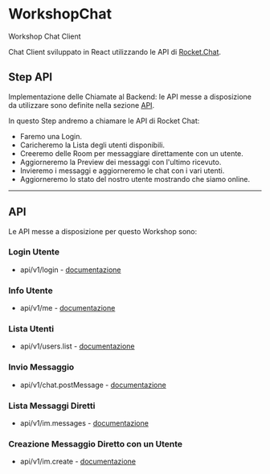 # WorkshopChat

Workshop Chat Client

Chat Client sviluppato in React utilizzando le API di [Rocket.Chat](https://rocket.chat/).

## Step API

Implementazione delle Chiamate al Backend: le API messe a disposizione da utilizzare sono definite nella sezione [API](#api).

In questo Step andremo a chiamare le API di Rocket Chat:

- Faremo una Login.
- Caricheremo la Lista degli utenti disponibili.
- Creeremo delle Room per messaggiare direttamente con un utente.
- Aggiorneremo la Preview dei messaggi con l'ultimo ricevuto.
- Invieremo i messaggi e aggiorneremo le chat con i vari utenti.
- Aggiorneremo lo stato del nostro utente mostrando che siamo online.

---

## API

Le API messe a disposizione per questo Workshop sono:

### Login Utente

- api/v1/login - [documentazione](https://rocket.chat/docs/developer-guides/rest-api/authentication/login/)

### Info Utente

- api/v1/me - [documentazione](https://rocket.chat/docs/developer-guides/rest-api/authentication/me/)

### Lista Utenti

- api/v1/users.list - [documentazione](https://rocket.chat/docs/developer-guides/rest-api/users/list/)

### Invio Messaggio

- api/v1/chat.postMessage - [documentazione](https://rocket.chat/docs/developer-guides/rest-api/chat/postmessage/)

### Lista Messaggi Diretti

- api/v1/im.messages - [documentazione](https://rocket.chat/docs/developer-guides/rest-api/im/messages/)

### Creazione Messaggio Diretto con un Utente

- api/v1/im.create - [documentazione](https://rocket.chat/docs/developer-guides/rest-api/im/create/)
